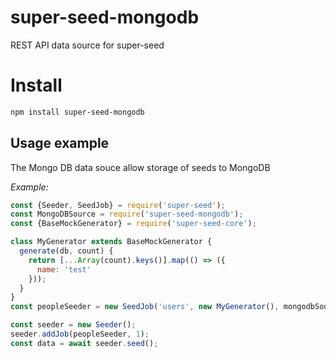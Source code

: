 # super-seed-mongodb
REST API data source for super-seed

# Install
```bash
npm install super-seed-mongodb
```

## Usage example

The Mongo DB data souce allow storage of seeds to MongoDB

*Example:*

```js
const {Seeder, SeedJob} = require('super-seed');
const MongoDBSource = require('super-seed-mongodb');
const {BaseMockGenerator} = require('super-seed-core');

class MyGenerator extends BaseMockGenerator {
  generate(db, count) {
    return [...Array(count).keys()].map(() => ({
      name: 'test'
    }));
  }
}
const peopleSeeder = new SeedJob('users', new MyGenerator(), mongodbSource.collection('users'));

const seeder = new Seeder();
seeder.addJob(peopleSeeder, 1);
const data = await seeder.seed();    
```
